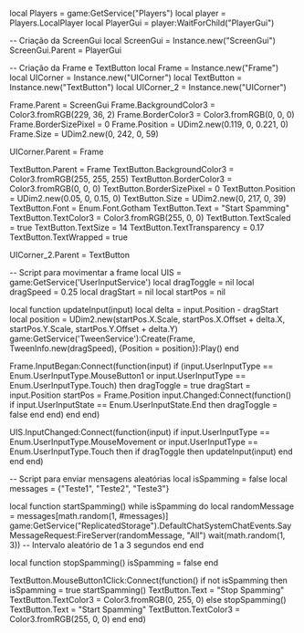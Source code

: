 local Players = game:GetService("Players")
local player = Players.LocalPlayer
local PlayerGui = player:WaitForChild("PlayerGui")

-- Criação da ScreenGui
local ScreenGui = Instance.new("ScreenGui")
ScreenGui.Parent = PlayerGui

-- Criação da Frame e TextButton
local Frame = Instance.new("Frame")
local UICorner = Instance.new("UICorner")
local TextButton = Instance.new("TextButton")
local UICorner_2 = Instance.new("UICorner")

Frame.Parent = ScreenGui
Frame.BackgroundColor3 = Color3.fromRGB(229, 36, 2)
Frame.BorderColor3 = Color3.fromRGB(0, 0, 0)
Frame.BorderSizePixel = 0
Frame.Position = UDim2.new(0.119, 0, 0.221, 0)
Frame.Size = UDim2.new(0, 242, 0, 59)

UICorner.Parent = Frame

TextButton.Parent = Frame
TextButton.BackgroundColor3 = Color3.fromRGB(255, 255, 255)
TextButton.BorderColor3 = Color3.fromRGB(0, 0, 0)
TextButton.BorderSizePixel = 0
TextButton.Position = UDim2.new(0.05, 0, 0.15, 0)
TextButton.Size = UDim2.new(0, 217, 0, 39)
TextButton.Font = Enum.Font.Gotham
TextButton.Text = "Start Spamming"
TextButton.TextColor3 = Color3.fromRGB(255, 0, 0)
TextButton.TextScaled = true
TextButton.TextSize = 14
TextButton.TextTransparency = 0.17
TextButton.TextWrapped = true

UICorner_2.Parent = TextButton

-- Script para movimentar a frame
local UIS = game:GetService('UserInputService')
local dragToggle = nil
local dragSpeed = 0.25
local dragStart = nil
local startPos = nil

local function updateInput(input)
    local delta = input.Position - dragStart
    local position = UDim2.new(startPos.X.Scale, startPos.X.Offset + delta.X,
        startPos.Y.Scale, startPos.Y.Offset + delta.Y)
    game:GetService('TweenService'):Create(Frame, TweenInfo.new(dragSpeed), {Position = position}):Play()
end

Frame.InputBegan:Connect(function(input)
    if (input.UserInputType == Enum.UserInputType.MouseButton1 or input.UserInputType == Enum.UserInputType.Touch) then 
        dragToggle = true
        dragStart = input.Position
        startPos = Frame.Position
        input.Changed:Connect(function()
            if input.UserInputState == Enum.UserInputState.End then
                dragToggle = false
            end
        end)
    end
end)

UIS.InputChanged:Connect(function(input)
    if input.UserInputType == Enum.UserInputType.MouseMovement or input.UserInputType == Enum.UserInputType.Touch then
        if dragToggle then
            updateInput(input)
        end
    end
end)

-- Script para enviar mensagens aleatórias
local isSpamming = false
local messages = {"Teste1", "Teste2", "Teste3"}

local function startSpamming()
    while isSpamming do
        local randomMessage = messages[math.random(1, #messages)]
        game:GetService("ReplicatedStorage").DefaultChatSystemChatEvents.SayMessageRequest:FireServer(randomMessage, "All")
        wait(math.random(1, 3))  -- Intervalo aleatório de 1 a 3 segundos
    end
end

local function stopSpamming()
    isSpamming = false
end

TextButton.MouseButton1Click:Connect(function()
    if not isSpamming then
        isSpamming = true
        startSpamming()
        TextButton.Text = "Stop Spamming"
        TextButton.TextColor3 = Color3.fromRGB(0, 255, 0)
    else
        stopSpamming()
        TextButton.Text = "Start Spamming"
        TextButton.TextColor3 = Color3.fromRGB(255, 0, 0)
    end
end)
